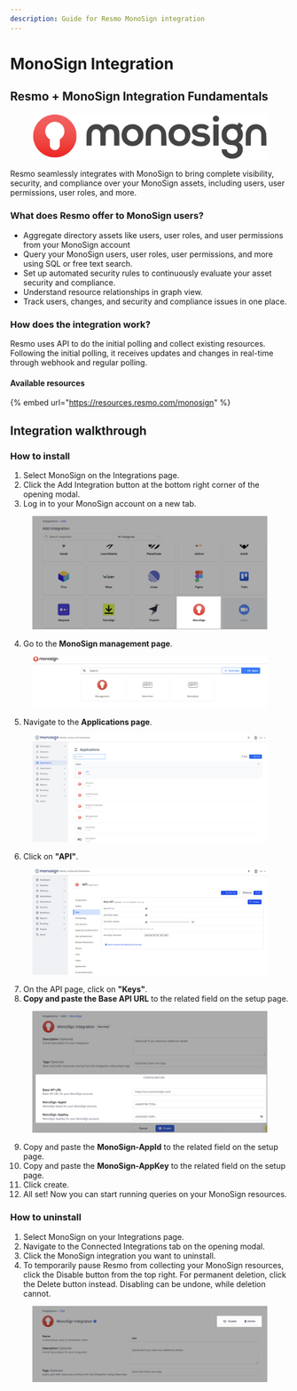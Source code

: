 ```yaml
---
description: Guide for Resmo MonoSign integration
---
```


# MonoSign Integration

## Resmo + MonoSign Integration Fundamentals

<figure><img src="../.gitbook/assets/monosign-logo.png" alt=""><figcaption></figcaption></figure>

Resmo seamlessly integrates with MonoSign to bring complete visibility, security, and compliance over your MonoSign assets, including users, user permissions, user roles, and more.

### What does Resmo offer to MonoSign users?

* Aggregate directory assets like users, user roles, and user permissions from your MonoSign account
* Query your MonoSign users, user roles, user permissions, and more using SQL or free text search.
* Set up automated security rules to continuously evaluate your asset security and compliance.
* Understand resource relationships in graph view.
* Track users, changes, and security and compliance issues in one place.&#x20;

### How does the integration work?

Resmo uses API to do the initial polling and collect existing resources. Following the initial polling, it receives updates and changes in real-time through webhook and regular polling.

#### Available resources

{% embed url="https://resources.resmo.com/monosign" %}

## Integration walkthrough

### How to install

1. Select MonoSign on the Integrations page.
2. Click the Add Integration button at the bottom right corner of the opening modal.
3. Log in to your MonoSign account on a new tab.

<figure><img src="../.gitbook/assets/add-monosign.png" alt=""><figcaption></figcaption></figure>

4. Go to the **MonoSign management page**.

<figure><img src="../.gitbook/assets/monosign-management-screen.png" alt=""><figcaption></figcaption></figure>

5. Navigate to the **Applications page**.

<figure><img src="../.gitbook/assets/monosign-apps-screen (1).png" alt=""><figcaption></figcaption></figure>

6. Click on **"API"**.

<figure><img src="../.gitbook/assets/api-keys (1).png" alt=""><figcaption></figcaption></figure>

7. On the API page, click on **"Keys"**.
8. **Copy and paste the Base API URL** to the related field on the setup page.

<figure><img src="../.gitbook/assets/monosign-config.png" alt=""><figcaption></figcaption></figure>

9. Copy and paste the **MonoSign-AppId** to the related field on the setup page.
10. Copy and paste the **MonoSign-AppKey** to the related field on the setup page.
11. Click create.
12. All set! Now you can start running queries on your MonoSign resources.

### How to uninstall

1. Select MonoSign on your Integrations page.
2. Navigate to the Connected Integrations tab on the opening modal.
3. Click the MonoSign integration you want to uninstall.
4. To temporarily pause Resmo from collecting your MonoSign resources, click the Disable button from the top right. For permanent deletion, click the Delete button instead. Disabling can be undone, while deletion cannot.

<figure><img src="../.gitbook/assets/delete-disable-monosign-integration.png" alt=""><figcaption></figcaption></figure>
